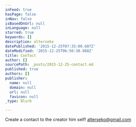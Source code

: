 ```yaml
---
inFeed: true
hasPage: false
inNav: false
isBasedOnUrl: null
inLanguage: null
starred: true
keywords: []
description: alterseko
datePublished: '2015-12-25T07:35:00.687Z'
dateModified: '2015-12-25T06:50:30.988Z'
title: ConTact
author: []
sourcePath: _posts/2015-12-25-contact.md
published: true
authors: []
publisher:
  name: null
  domain: null
  url: null
  favicon: null
_type: Blurb

---
```

Create a contact to the creator him self! alterseko@gmail.com